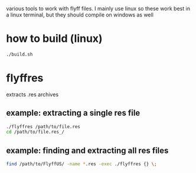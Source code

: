 various tools to work with flyff files. I mainly use linux so these work best in a linux terminal,
but they should compile on windows as well

# how to build (linux)

```sh
./build.sh
```

# flyffres
extracts .res archives

## example: extracting a single res file

```sh
./flyffres /path/to/file.res
cd /path/to/file.res_/
```

## example: finding and extracting all res files


```sh
find /path/to/FlyffUS/ -name *.res -exec ./flyffres {} \;
```

